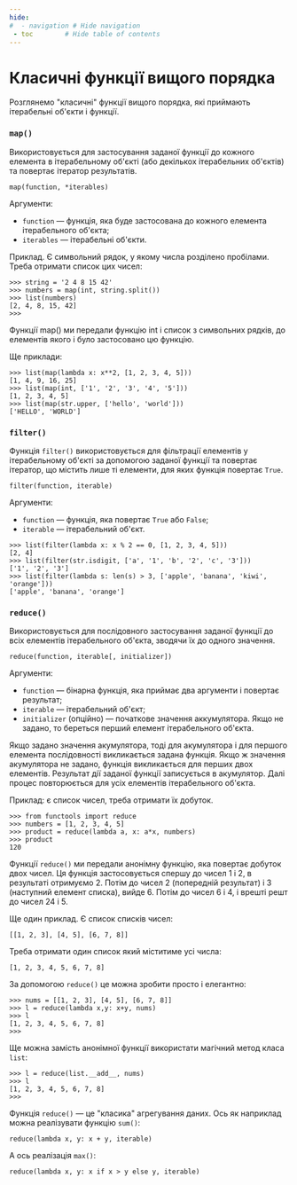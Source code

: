```yaml
---
hide:
#  - navigation # Hide navigation
 - toc        # Hide table of contents
---
```


# Класичні функції вищого порядка

Розглянемо "класичні" функції вищого порядка, 
які приймають ітерабельні об'єкти і функції. 

### `map()`

Використовується для застосування заданої функції до кожного елемента в ітерабельному об'єкті 
(або декількох ітерабельних об'єктів) 
та повертає ітератор результатів.

    map(function, *iterables)

Аргументи:

- `function` — функція, яка буде застосована до кожного елемента ітерабельного об'єкта;
- `iterables` — ітерабельні об'єкти.

Приклад. Є символьний рядок, у якому числа розділено пробілами. Треба отримати список цих чисел:

	>>> string = '2 4 8 15 42'
	>>> numbers = map(int, string.split())
	>>> list(numbers)
	[2, 4, 8, 15, 42]
	>>>

Функції map() ми передали функцію int і список з символьних рядків, до елементів якого і було застосовано цю функцію.

Ще приклади:

```
>>> list(map(lambda x: x**2, [1, 2, 3, 4, 5]))
[1, 4, 9, 16, 25]
>>> list(map(int, ['1', '2', '3', '4', '5']))
[1, 2, 3, 4, 5]
>>> list(map(str.upper, ['hello', 'world']))
['HELLO', 'WORLD']
```


### `filter()`

Функція `filter()` використовується для фільтрації елементів у ітерабельному об'єкті за допомогою заданої функції та повертає ітератор, що містить лише ті елементи, для яких функція повертає `True`.

    filter(function, iterable)

Аргументи:

- `function` — функція, яка повертає `True` або `False`;
- `iterable` — ітерабельний об'єкт.


```
>>> list(filter(lambda x: x % 2 == 0, [1, 2, 3, 4, 5]))
[2, 4]
>>> list(filter(str.isdigit, ['a', '1', 'b', '2', 'c', '3']))
['1', '2', '3']
>>> list(filter(lambda s: len(s) > 3, ['apple', 'banana', 'kiwi', 'orange']))
['apple', 'banana', 'orange']
```



### `reduce()`

Використовується для послідовного застосування заданої функції до всіх елементів ітерабельного об'єкта, зводячи їх до одного значення.

    reduce(function, iterable[, initializer])

Аргументи:

- `function` — бінарна функція, яка приймає два аргументи і повертає результат;
- `iterable` — ітерабельний об'єкт;
- `initializer` (опційно) — початкове значення аккумулятора. Якщо не задано, то береться перший елемент ітерабельного об'єкта.

Якщо задано значення акумулятора, тоді для акумулятора і для першого елемента послідовності викликається задана функція. Якщо ж значення акумулятора не задано, функція викликається для перших двох елементів. 
Результат дії заданої функції записується в акумулятор. 
Далі процес повторюється для усіх елементів ітерабельного об'єкта.

Приклад: є список чисел, треба отримати їх добуток. 

	>>> from functools import reduce
	>>> numbers = [1, 2, 3, 4, 5]
	>>> product = reduce(lambda a, x: a*x, numbers)
	>>> product
	120

Функції `reduce()` ми передали анонімну функцію, яка повертає добуток двох чисел. 
Ця функція застосовується спершу до чисел 1 і 2, в результаті отримуємо 2. 
Потім до чисел 2 (попередній результат) і 3 (наступний елемент списка), вийде 6. 
Потім до чисел 6 і 4, і врешті решт до чисел 24 і 5. 

Ще один приклад. 
Є список списків чисел:

	[[1, 2, 3], [4, 5], [6, 7, 8]]
	
Треба отримати один список який міститиме усі числа: 

	[1, 2, 3, 4, 5, 6, 7, 8]
	
За допомогою `reduce()` це можна зробити просто і елегантно: 

	>>> nums = [[1, 2, 3], [4, 5], [6, 7, 8]]
	>>> l = reduce(lambda x,y: x+y, nums)
	>>> l
	[1, 2, 3, 4, 5, 6, 7, 8]
	>>>

Ще можна замість анонімної функції використати магічний метод класа `list`:

	>>> l = reduce(list.__add__, nums)
	>>> l
	[1, 2, 3, 4, 5, 6, 7, 8]
	>>>

Функція `reduce()` — це "класика" агрегування даних. 
Ось як наприклад можна реалізувати функцію `sum()`:

    reduce(lambda x, y: x + y, iterable)

А ось реалізація `max()`:

    reduce(lambda x, y: x if x > y else y, iterable)

